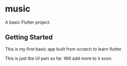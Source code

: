 # music

A basic Flutter project.

## Getting Started

This is my first basic app built from scratch to learn flutter. 

This is just the UI part so far. Will add more to it soon. 